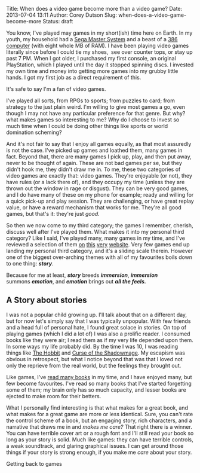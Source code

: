 Title: When does a video game become more than a video game?
Date: 2013-07-04 13:11
Author: Corey Dutson
Slug: when-does-a-video-game-become-more
Status: draft

You know, I've played may games in my short(ish) time here on Earth. In
my youth, my household had a [Sega Master
System](http://www.amazon.co.uk/Sega-Master-System-Console/dp/B001JB159O/ref=sr_1_2?ie=UTF8&qid=1372935564&sr=8-2&keywords=sega+master+system "Amazon - Sega Master System")
and a beast of a [386
computer](http://en.wikipedia.org/wiki/Intel_80386 "Wikipedia - 386 processors")
(with eight whole MB of RAM). I have been playing video games literally
since before I could tie my shoes,  see over counter tops, or stay up
past 7 PM. When I got older, I purchased my first console, an original
PlayStation, which I played until the day it stopped spinning discs. I
invested my own time and money into getting more games into my grubby
little hands. I got my first job as a direct requirement of this.

It's safe to say I'm a fan of video games.

I've played all sorts, from RPGs to sports; from puzzles to card; from
strategy to the just plain weird. I'm willing to give most games a go,
even though I may not have any particular preference for that genre. But
why? what makes games so interesting to me? Why do I choose to invest so
much time when I could be doing other things like sports or world
domination scheming?

<!-- PELICAN_END_SUMMARY -->

And it's not fair to say that I enjoy all games equally, as that most
assuredly is not the case. I've picked up games and loathed them, many
games in fact. Beyond that, there are many games I pick up, play, and
then put away, never to be thought of again. These are not bad games per
se, but they didn't hook me, they didn't draw me in. To me, these two
categories of video games are exactly that: video games. They're
enjoyable (or not), they have rules (or a lack there of), and they
occupy my time (unless they are thrown out the window in rage or
disgust). They can be very good games, and I do have many of these on my
phone for example; ready and willing for a quick pick-up and play
session. They are challenging, or have great replay value, or have a
reward mechanism that works for me. They're all good games, but that's
it: they're just *good.*

So then we now come to my third category; the games I remember, cherish,
discuss well after I've played them. What makes it into my personal
third category? Like I said, I've played many, many games in my time,
and I've reviewed a selection of them
[on]({filename}front-mission-square-enix.md "Wall of Scribbles - Front Mission Review")
[this]({filename}my-world-my-way.md "Wall of Scribbles - My World, My Way Review") [very]({filename}borderlands.md "Wall of Scribbles - Borderlands Review") [website]({filename}stacking-double-fine-2011.md "Wall of Scribbles - Stacking Review").
Very few games end up landing my personal third category, and it's a
sliding scale therein. However one of the biggest over-arching themes
with all of my favourites boils down to one thing: ***story***.

Because for me at least, ***story*** breeds ***immersion***,
***immersion*** summons ***emotion***, and ***emotion*** brings out
***all the feels.***

A Story about stories
---------------------

I was not a popular child growing up. I'll talk about that on a
different day, but for now let's simply say that I was typically
unpopular. With few friends and a head full of personal hate, I found
great solace in stories. On top of playing games (which I did a lot of)
I was also a prolific reader. I consumed books like they were air; I
read them as if my very life depended upon them. In some ways my life
probably did. By the time I was 10, I was reading things like [The
Hobbit](http://www.amazon.com/Hobbit-There-Back-Again/dp/054792822X/ref=sr_1_1?s=books&ie=UTF8&qid=1372938975&sr=1-1&keywords=The+Hobbit "Amazon - The Hobbit")
and [Curse of the
Shadowmage](http://www.amazon.com/Curse-Shadowmage-Forgotten-Realms-The-Harpers/dp/0786901918 "Amazon - Curse of the Shadowmage").
My escapism was obvious in retrospect, but what I notice beyond that was
that I loved not only the reprieve from the real world, but the feelings
they brought out.

Like games, I've [read many
books](http://www.goodreads.com/user/show/1198481-corey-dutson "Goodreads.com - My Profile") in
my time, and I have enjoyed many, but few become favourites. I've read
so many books that I've started forgetting some of them; my brain only
has so much capacity, and lesser books are ejected to make room for
their betters.

What I personally find interesting is that what makes for a great book,
and what makes for a great game are more or less identical. Sure, you
can't rate the control scheme of a book, but an engaging story, rich
characters, and a narrative that draws me in and *makes me care?* That
right there is a winner. You can have terrible cover art or a rough font
and I'll still read your book so long as your story is solid. Much like
games: they can have terrible controls, a weak soundtrack, and glaring
graphical issues. I can get around those things if your story is strong
enough, if you make me *care* about your story.

Getting back to games

 
